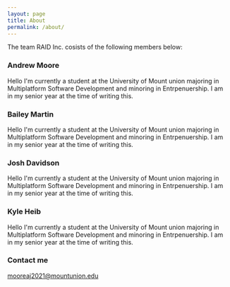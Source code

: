 ```yaml
---
layout: page
title: About
permalink: /about/
---
```


The team RAID Inc. cosists of the following members below:

### Andrew Moore
Hello I'm currently a student at the University of Mount union majoring in Multiplatform Software Development and minoring in Entrpenuership. I am in my senior year at the time of writing this.

### Bailey Martin
Hello I'm currently a student at the University of Mount union majoring in Multiplatform Software Development and minoring in Entrpenuership. I am in my senior year at the time of writing this.

### Josh Davidson
Hello I'm currently a student at the University of Mount union majoring in Multiplatform Software Development and minoring in Entrpenuership. I am in my senior year at the time of writing this.

### Kyle Heib
Hello I'm currently a student at the University of Mount union majoring in Multiplatform Software Development and minoring in Entrpenuership. I am in my senior year at the time of writing this.

### Contact me

[mooreaj2021@mountunion.edu](mailto:mooreaj2021@mountunion.edu)
